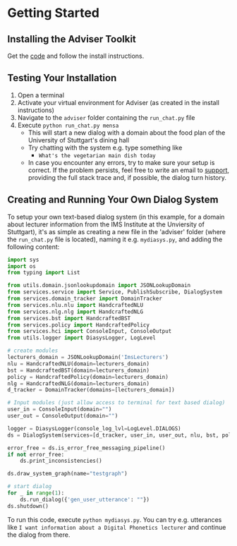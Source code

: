 # Getting Started

## Installing the Adviser Toolkit

Get the [code](https://github.com/DigitalPhonetics/adviser) and follow the install instructions.

## Testing Your Installation

1. Open a terminal
2. Activate your virtual environment for Adviser (as created in the install instructions)
3. Navigate to the `adviser` folder containing the `run_chat.py` file
4. Execute `python run_chat.py mensa`
    - This will start a new dialog with a domain about the food plan of the University of Stuttgart's dining hall
    - Try chatting with the system e.g. type something like
        - `What's the vegetarian main dish today`
    - In case you encounter any errors, try to make sure your setup is correct.
      If the problem persists, feel free to write an email to [support](mailto:adviser-support@ims.uni-stuttgart.de),
      providing the full stack trace and, if possible, the dialog turn history.

## Creating and Running Your Own Dialog System

To setup your own text-based dialog system (in this example, for a domain about lecturer information from the IMS Institute at the Unviersity of Stuttgart), it's as simple as creating a new file in the 'adviser' folder (where the `run_chat.py` file is located),
naming it e.g. `mydiasys.py`, and adding the following content:

```python
import sys
import os
from typing import List

from utils.domain.jsonlookupdomain import JSONLookupDomain
from services.service import Service, PublishSubscribe, DialogSystem
from services.domain_tracker import DomainTracker
from services.nlu.nlu import HandcraftedNLU
from services.nlg.nlg import HandcraftedNLG
from services.bst import HandcraftedBST
from services.policy import HandcraftedPolicy
from services.hci import ConsoleInput, ConsoleOutput
from utils.logger import DiasysLogger, LogLevel

# create modules
lecturers_domain = JSONLookupDomain('ImsLecturers')
nlu = HandcraftedNLU(domain=lecturers_domain)
bst = HandcraftedBST(domain=lecturers_domain)
policy = HandcraftedPolicy(domain=lecturers_domain)
nlg = HandcraftedNLG(domain=lecturers_domain)
d_tracker = DomainTracker(domains=[lecturers_domain])

# Input modules (just allow access to terminal for text based dialog)
user_in = ConsoleInput(domain="")
user_out = ConsoleOutput(domain="")

logger = DiasysLogger(console_log_lvl=LogLevel.DIALOGS)
ds = DialogSystem(services=[d_tracker, user_in, user_out, nlu, bst, policy, nlg], debug_logger=logger)

error_free = ds.is_error_free_messaging_pipeline()
if not error_free:
    ds.print_inconsistencies()

ds.draw_system_graph(name="testgraph")

# start dialog
for _ in range(1):
    ds.run_dialog({'gen_user_utterance': ""})
ds.shutdown()
```

To run this code, execute `python mydiasys.py`.
You can try e.g. utterances like `I want information about a Digital Phonetics lecturer` and continue the dialog from there.